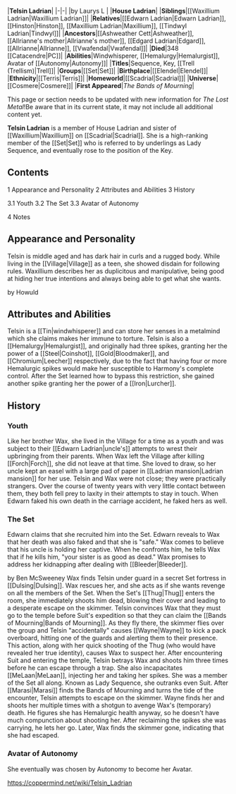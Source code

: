 |**Telsin Ladrian**|
|-|-|
|by  Laurys L |
|**House Ladrian**|
|**Siblings**|[[Waxillium Ladrian\|Waxillium Ladrian]]|
|**Relatives**|[[Edwarn Ladrian\|Edwarn Ladrian]], [[Hinston\|Hinston]], [[Maxillium Ladrian\|Maxillium]], [[Tindwyl Ladrian\|Tindwyl]]|
|**Ancestors**|[[Ashweather Cett\|Ashweather]], [[Allrianne's mother\|Allrianne's mother]], [[Edgard Ladrian\|Edgard]], [[Allrianne\|Allrianne]], [[Vwafendal\|Vwafendal]]|
|**Died**|348 [[Catacendre\|PC]]|
|**Abilities**|Windwhisperer, [[Hemalurgy\|Hemalurgist]], Avatar of [[Autonomy\|Autonomy]]|
|**Titles**|Sequence, Key, [[Trell (Trellism)\|Trell]]|
|**Groups**|[[Set\|Set]]|
|**Birthplace**|[[Elendel\|Elendel]]|
|**Ethnicity**|[[Terris\|Terris]]|
|**Homeworld**|[[Scadrial\|Scadrial]]|
|**Universe**|[[Cosmere\|Cosmere]]|
|**First Appeared**|*The Bands of Mourning*|

This page or section needs to be updated with new information for *The Lost Metal*!Be aware that in its current state, it may not include all additional content yet.

**Telsin Ladrian** is a member of House Ladrian and sister of [[Waxillium\|Waxillium]] on [[Scadrial\|Scadrial]]. She is a high-ranking member of the [[Set\|Set]] who is referred to by underlings as Lady Sequence, and eventually rose to the position of the Key.

## Contents

1 Appearance and Personality
2 Attributes and Abilities
3 History

3.1 Youth
3.2 The Set
3.3 Avatar of Autonomy


4 Notes


## Appearance and Personality
Telsin is middle aged and has dark hair in curls and a rugged body. While living in the [[Village\|Village]] as a teen, she showed disdain for following rules. Waxillium describes her as duplicitous and manipulative, being good at hiding her true intentions and always being able to get what she wants.

 by  Howuld 
## Attributes and Abilities
Telsin is a [[Tin\|windwhisperer]] and can store her senses in a metalmind which she claims makes her immune to torture.
Telsin is also a [[Hemalurgy\|Hemalurgist]], and originally had three spikes, granting her the power of a [[Steel\|Coinshot]], [[Gold\|Bloodmaker]], and [[Chromium\|Leecher]] respectively, due to the fact that having four or more Hemalurgic spikes would make her susceptible to Harmony's complete control. After the Set learned how to bypass this restriction, she gained another spike granting her the power of a [[Iron\|Lurcher]].

## History
### Youth
Like her brother Wax, she lived in the Village for a time as a youth and was subject to their [[Edwarn Ladrian\|uncle's]] attempts to wrest their upbringing from their parents. When Wax left the Village after killing [[Forch\|Forch]], she did not leave at that time.
She loved to draw, so her uncle kept an easel with a large pad of paper in [[Ladrian mansion\|Ladrian mansion]] for her use.
Telsin and Wax were not close; they were practically strangers. Over the course of twenty years with very little contact between them, they both fell prey to laxity in their attempts to stay in touch. When Edwarn faked his own death in the carriage accident, he faked hers as well.

### The Set
Edwarn claims that she recruited him into the Set.
Edwarn reveals to Wax that her death was also faked and that she is "safe."
Wax comes to believe that his uncle is holding her captive. When he confronts him, he tells Wax that if he kills him, "your sister is as good as dead." Wax promises to address her kidnapping after dealing with [[Bleeder\|Bleeder]].

 by  Ben McSweeney 
Wax finds Telsin under guard in a secret Set fortress in [[Dulsing\|Dulsing]]. Wax rescues her, and she acts as if she wants revenge on all the members of the Set. When the Set's [[Thug\|Thug]] enters the room, she immediately shoots him dead, blowing their cover and leading to a desperate escape on the skimmer.
Telsin convinces Wax that they must go to the temple before Suit's expedition so that they can claim the [[Bands of Mourning\|Bands of Mourning]]. As they fly there, the skimmer flies over the group and Telsin "accidentally" causes [[Wayne\|Wayne]] to kick a pack overboard, hitting one of the guards and alerting them to their presence. This action, along with her quick shooting of the Thug (who would have revealed her true identity), causes Wax to suspect her.
After encountering Suit and entering the temple, Telsin betrays Wax and shoots him three times before he can escape through a trap. She also incapacitates [[MeLaan\|MeLaan]], injecting her and taking her spikes. She was a member of the Set all along. Known as Lady Sequence, she outranks even Suit.
After [[Marasi\|Marasi]] finds the Bands of Mourning and turns the tide of the encounter, Telsin attempts to escape on the skimmer. Wayne finds her and shoots her multiple times with a shotgun to avenge Wax's (temporary) death. He figures she has Hemalurgic health anyway, so he doesn't have much compunction about shooting her. After reclaiming the spikes she was carrying, he lets her go. Later, Wax finds the skimmer gone, indicating that she had escaped.

### Avatar of Autonomy
She eventually was chosen by Autonomy to become her Avatar.



https://coppermind.net/wiki/Telsin_Ladrian